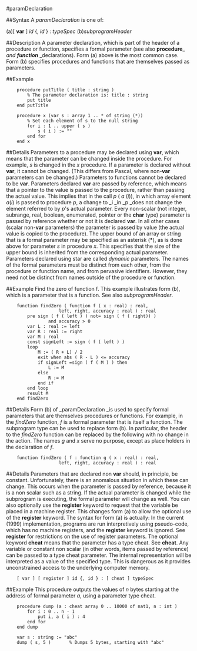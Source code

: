 
#paramDeclaration

##Syntax
A _paramDeclaration_ is one of:

(a)[ **var** ] _id_ {, _id_ } : _typeSpec_
(b)_subprogramHeader_




##Description
A parameter declaration, which is part of the header of a procedure or function, specifies a formal parameter (see also **procedure**_ _and_ _**function**_ _declarations). Form (a) above is the most common case. Form (b) specifies procedures and functions that are themselves passed as parameters.



##Example



        procedure putTitle ( title : string )
            % The parameter declaration is: title : string
            put title
        end putTitle
        
        procedure x (var s : array 1 .. * of string (*))
            % Set each element of s to the null string
            for i : 1 .. upper ( s )
                s ( i ) := ""
            end for
        end x
##Details
Parameters to a procedure may be declared using **var**, which means that the parameter can be changed inside the procedure. For example, _s_ is changed in the _x_ procedure. If a parameter is declared without **var**, it cannot be changed. (This differs from Pascal, where non-**var** parameters can be changed.)  Parameters to functions cannot be declared to be **var**.
Parameters declared **var** are passed by reference, which means that a pointer to the value is passed to the procedure, rather than passing the actual value. This implies that in the call _p_ ( _a_ (_i_)), in which array element _a_(_i_) is passed to procedure _p_, a change to _i _in _p _does not change the element referred to by _p_'s actual parameter. Every non-scalar (not integer, subrange, real, boolean, enumerated, pointer or the **char** type) parameter is passed by reference whether or not it is declared **var**. In all other cases (scalar non-**var** parameters) the parameter is passed by value (the actual value is copied to the procedure).
The upper bound of an array or string that is a formal parameter may be specified as an asterisk (__*__), as is done above for parameter _s_ in procedure _x_. This specifies that  the size of the upper bound is inherited from the corresponding actual parameter. Parameters declared using star are called _dynamic_ parameters.
The names of the formal parameters must be distinct from each other, from the procedure or function name, and from pervasive identifiers. However, they need not be distinct from names outside of the procedure or function.



##Example
Find the zero of function f. This example illustrates form (b), which is a parameter that is a function. See also _subprogramHeader_.


        function findZero ( function f ( x : real) : real,
                        left, right, accuracy : real ) : real
            pre sign ( f ( left ) ) not= sign ( f ( right)) )
                    and accuracy > 0
            var L : real := left
            var R : real := right
            var M : real
            const signLeft := sign ( f ( left ) )
            loop
                M := ( R + L) / 2
                exit when abs ( R - L ) <= accuracy
                if signLeft =sign ( f ( M ) ) then
                    L := M
                else
                    R := M
                end if
            end loop
            result M
        end findZero
##Details
Form (b) of _paramDeclaration _is used to specify formal parameters that are themselves procedures or functions. For example, in the _findZero_ function, _f_ is a formal parameter that is itself a function. The subprogram type can be used to replace form (b). In particular, the header to the _findZero_ function can be replaced by the following with no change in the action. The names _g_ and _x_ serve no purpose, except as place holders in the declaration of _f_.


        function findZero ( f : function g ( x : real) : real,
                        left, right, accuracy : real ) : real
##Details
Parameters that are declared non **var** should, in principle, be constant. Unfortunately, there is an anomalous situation in which these can change. This occurs when the parameter is passed by reference, because it is a non scalar such as a string. If the actual parameter is changed while the subprogram is executing, the formal parameter will change as well.
You can also optionally use the **register** keyword to request that the variable be placed in a machine register. This changes form (a) to allow the optional use of the **register** keyword. The syntax for form (a) is actually:
In the current (1999) implementation, programs are run interpretively using pseudo-code, which has no machine registers, and the **register** keyword is ignored. See **register** for restrictions on the use of register parameters.
The optional keyword **cheat** means that the parameter has a type cheat. See **cheat**. Any variable or constant non scalar (in other words, items passed by reference) can be passed to a type cheat parameter. The internal representation will be interpreted as a value of the specified type. This is dangerous as it provides unconstrained access to the underlying computer memory.


        [ var ] [ register ] id {, id } : [ cheat ] typeSpec
##Example
This procedure outputs the values of _n_ bytes starting at the address of formal parameter _a_, using a parameter type cheat.


        procedure dump (a : cheat array 0 .. 10000 of nat1, n : int )
            for i : 0 .. n - 1
                put i, a ( i ) : 4
            end for
        end dump
        
        var s : string := "abc"
        dump ( s, 5 )       % Dumps 5 bytes, starting with "abc"
